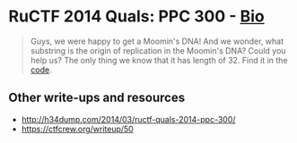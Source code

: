 # RuCTF 2014 Quals: PPC 300 - [Bio](https://github.com/HackerDom/ructf-2014-quals/tree/master/tasks/bio)

> Guys, we were happy to get a Moomin's DNA! And we wonder, what substring is the origin of replication in the Moomin's DNA? Could you help us?
> The only thing we know that it has length of 32. Find it in the [code](https://github.com/HackerDom/ructf-2014-quals/blob/master/tasks/bio/static/word.gz).

## Other write-ups and resources

* <http://h34dump.com/2014/03/ructf-quals-2014-ppc-300/>
* <https://ctfcrew.org/writeup/50>
